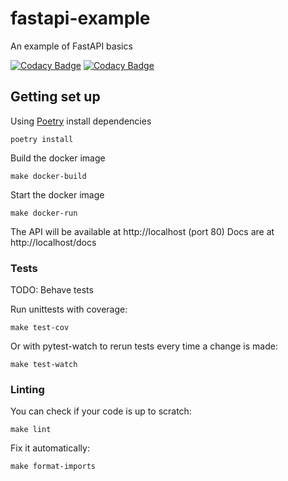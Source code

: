 # fastapi-example
An example of FastAPI basics

[![Codacy Badge](https://app.codacy.com/project/badge/Grade/0e332b810fbe47f8962f04e2c5e9fc54)](https://www.codacy.com/gh/fergusdixon/fastapi-example/dashboard?utm_source=github.com&amp;utm_medium=referral&amp;utm_content=fergusdixon/fastapi-example&amp;utm_campaign=Badge_Grade)
[![Codacy Badge](https://app.codacy.com/project/badge/Coverage/0e332b810fbe47f8962f04e2c5e9fc54)](https://www.codacy.com/gh/fergusdixon/fastapi-example/dashboard?utm_source=github.com&utm_medium=referral&utm_content=fergusdixon/fastapi-example&utm_campaign=Badge_Coverage)

## Getting set up

Using [Poetry](https://python-poetry.org/) install dependencies

```shell
poetry install
```

Build the docker image

```shell
make docker-build
```

Start the docker image
```shell
make docker-run
```

The API will be available at http://localhost (port 80)
Docs are at http://localhost/docs

### Tests

TODO: Behave tests 

Run unittests with coverage:

```shell
make test-cov
```

Or with pytest-watch to rerun tests every time a change is made:

```shell
make test-watch
```

### Linting

You can check if your code is up to scratch:

```shell
make lint
```

Fix it automatically:

```shell
make format-imports
```
